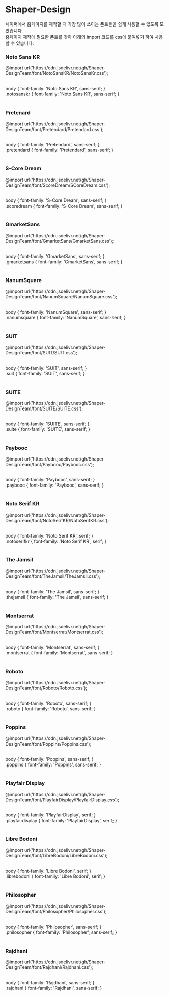 # Shaper-Design

셰이퍼에서 홈페이지를 제작할 때 가장 많이 쓰이는 폰트들을 쉽게 사용할 수 있도록 모았습니다.<br>
홈페이지 제작에 필요한 폰트를 찾아 아래의 import 코드를 css에 붙여넣기 하여 사용할 수 있습니다.

<h3><b>Noto Sans KR</b></h3>
@import url('https://cdn.jsdelivr.net/gh/Shaper-DesignTeam/font/NotoSansKR/NotoSansKr.css');<br><br>

body { font-family: 'Noto Sans KR', sans-serif; }<br>
.notosanskr { font-family: 'Noto Sans KR', sans-serif; }<br><br>


<h3><b>Pretenard</b></h3>
@import url('https://cdn.jsdelivr.net/gh/Shaper-DesignTeam/font/Pretendard/Pretendard.css');<br><br>

body { font-family: 'Pretendard', sans-serif; }<br>
.pretendard { font-family: 'Pretendard', sans-serif; }<br><br>


<h3><b>S-Core Dream</b></h3>
@import url('https://cdn.jsdelivr.net/gh/Shaper-DesignTeam/font/ScoreDream/SCoreDream.css');<br><br>

body { font-family: 'S-Core Dream', sans-serif; }<br>
.scoredream { font-family: 'S-Core Dream', sans-serif; }<br><br>


<h3><b>GmarketSans</b></h3>
@import url('https://cdn.jsdelivr.net/gh/Shaper-DesignTeam/font/GmarketSans/GmarketSans.css');<br><br>

body { font-family: 'GmarketSans', sans-serif; }<br>
.gmarketsans { font-family: 'GmarketSans', sans-serif; }<br><br>


<h3><b>NanumSquare</b></h3>
@import url('https://cdn.jsdelivr.net/gh/Shaper-DesignTeam/font/NanumSquare/NanumSquare.css');<br><br>

body { font-family: 'NanumSquare', sans-serif; }<br>
.nanumsquare { font-family: 'NanumSquare', sans-serif; }<br><br>


<h3><b>SUIT</b></h3>
@import url('https://cdn.jsdelivr.net/gh/Shaper-DesignTeam/font/SUIT/SUIT.css');<br><br>

body { font-family: 'SUIT', sans-serif; }<br>
.suit { font-family: 'SUIT', sans-serif; }<br><br>


<h3><b>SUITE</b></h3>
@import url('https://cdn.jsdelivr.net/gh/Shaper-DesignTeam/font/SUITE/SUITE.css');<br><br>

body { font-family: 'SUITE', sans-serif; }<br>
.suite { font-family: 'SUITE', sans-serif; }<br><br>


<h3><b>Paybooc</b></h3>
@import url('https://cdn.jsdelivr.net/gh/Shaper-DesignTeam/font/Paybooc/Paybooc.css');<br><br>

body { font-family: 'Paybooc', sans-serif; }<br>
.paybooc { font-family: 'Paybooc', sans-serif; }<br><br>


<h3><b>Noto Serif KR</b></h3>
@import url('https://cdn.jsdelivr.net/gh/Shaper-DesignTeam/font/NotoSerifKR/NotoSerifKR.css');<br><br>

body { font-family: 'Noto Serif KR', serif; }<br>
.notoserifkr { font-family: 'Noto Serif KR', serif; }<br><br>


<h3><b>The Jamsil</b></h3>
@import url('https://cdn.jsdelivr.net/gh/Shaper-DesignTeam/font/TheJamsil/TheJamsil.css');<br><br>

body { font-family: 'The Jamsil', sans-serif; }<br>
.thejamsil { font-family: 'The Jamsil', sans-serif; }<br><br>


<h3><b>Montserrat</b></h3>
@import url('https://cdn.jsdelivr.net/gh/Shaper-DesignTeam/font/Montserrat/Montserrat.css');<br><br>

body { font-family: 'Montserrat', sans-serif; }<br>
.montserrat { font-family: 'Montserrat', sans-serif; }<br><br>


<h3><b>Roboto</b></h3>
@import url('https://cdn.jsdelivr.net/gh/Shaper-DesignTeam/font/Roboto/Roboto.css');<br><br>

body { font-family: 'Roboto', sans-serif; }<br>
.roboto { font-family: 'Roboto', sans-serif; }<br><br>


<h3><b>Poppins</b></h3>
@import url('https://cdn.jsdelivr.net/gh/Shaper-DesignTeam/font/Poppins/Poppins.css');<br><br>

body { font-family: 'Poppins', sans-serif; }<br>
.poppins { font-family: 'Poppins', sans-serif; }<br><br>


<h3><b>Playfair Display</b></h3>
@import url('https://cdn.jsdelivr.net/gh/Shaper-DesignTeam/font/PlayfairDisplay/PlayfairDisplay.css');<br><br>

body { font-family: 'PlayfairDisplay', serif; }<br>
.playfairdisplay { font-family: 'PlayfairDisplay', serif; }<br><br>


<h3><b>Libre Bodoni</b></h3>
@import url('https://cdn.jsdelivr.net/gh/Shaper-DesignTeam/font/LibreBodoni/LibreBodoni.css');<br><br>

body { font-family: 'Libre Bodoni', serif; }<br>
.librebodoni { font-family: 'Libre Bodoni', serif; }<br><br>


<h3><b>Philosopher</b></h3>
@import url('https://cdn.jsdelivr.net/gh/Shaper-DesignTeam/font/Philosopher/Philosopher.css');<br><br>

body { font-family: 'Philosopher', sans-serif; }<br>
.philosopher { font-family: 'Philosopher', sans-serif; }<br><br>


<h3><b>Rajdhani</b></h3>
@import url('https://cdn.jsdelivr.net/gh/Shaper-DesignTeam/font/Rajdhani/Rajdhani.css');<br><br>

body { font-family: 'Rajdhani', sans-serif; }<br>
.rajdhani { font-family: 'Rajdhani', sans-serif; }<br><br>


